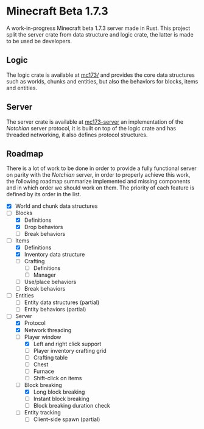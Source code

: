 # Minecraft Beta 1.7.3
A work-in-progress Minecraft beta 1.7.3 server made in Rust. This project split the server
crate from data structure and logic crate, the latter is made to be used be developers.

## Logic
The logic crate is available at [mc173/](/mc173/) and provides the core data structures
such as worlds, chunks and entities, but also the behaviors for blocks, items and 
entities.

## Server
The server crate is available at [mc173-server](/mc173-server/) an implementation of the
*Notchian* server protocol, it is built on top of the logic crate and has threaded 
networking, it also defines protocol structures.

## Roadmap
There is a lot of work to be done in order to provide a fully functional server on 
parity with the *Notchian* server, in order to properly achieve this work, the following
roadmap summarize implemented and missing components and in which order we should work
on them. The priority of each feature is defined by its order in the list.

- [x] World and chunk data structures
- [ ] Blocks
    - [x] Definitions
    - [x] Drop behaviors
    - [ ] Break behaviors
- [ ] Items
    - [x] Definitions
    - [x] Inventory data structure
    - [ ] Crafting
        - [ ] Definitions
        - [ ] Manager
    - [ ] Use/place behaviors
    - [ ] Break behaviors
- [ ] Entities
    - [ ] Entity data structures (partial)
    - [ ] Entity behaviors (partial)
- [ ] Server
    - [x] Protocol
    - [x] Network threading
    - [ ] Player window
        - [x] Left and right click support
        - [ ] Player inventory crafting grid
        - [ ] Crafting table
        - [ ] Chest
        - [ ] Furnace
        - [ ] Shift-click on items
    - [ ] Block breaking
        - [x] Long block breaking
        - [ ] Instant block breaking
        - [ ] Block breaking duration check
    - [ ] Entity tracking
        - [ ] Client-side spawn (partial)
